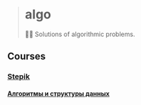 > # algo
>
> 👨‍💻 Solutions of algorithmic problems.

## Courses

### [Stepik](https://welcome.stepik.org/en/)

#### [Алгоритмы и структуры данных](stepik/course-156)

